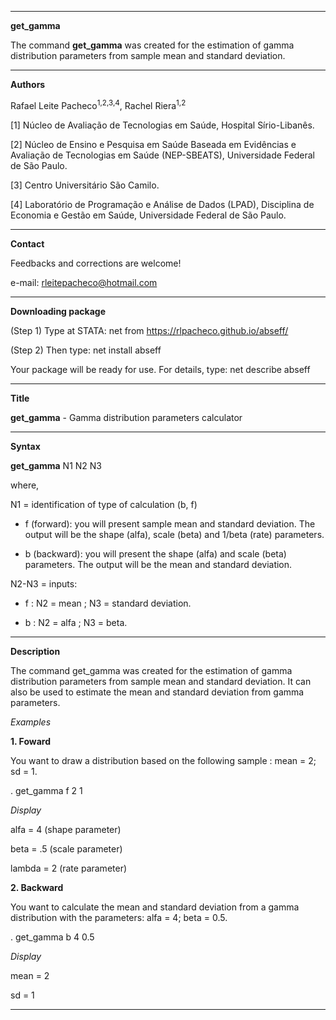 -------------------------------------------------------------------------------------------------------------------------------------------------------------------
**get_gamma**

The command **get_gamma** was created for the estimation of gamma distribution parameters from sample mean and standard deviation.

--------------------------------------------------------------------------------------------------------------------------------------------------------------------
**Authors**

Rafael Leite Pacheco<sup>1,2,3,4</sup>, Rachel Riera<sup>1,2</sup>

[1] Núcleo de Avaliação de Tecnologias em Saúde, Hospital Sírio-Libanês.

[2] Núcleo de Ensino e Pesquisa em Saúde Baseada em Evidências e Avaliação de Tecnologias em Saúde (NEP-SBEATS), Universidade Federal de São Paulo.

[3] Centro Universitário São Camilo.

[4] Laboratório de Programação e Análise de Dados (LPAD), Disciplina de Economia e Gestão em Saúde, Universidade Federal de São Paulo.

-------------------------------------------------------------------------------------------------------------------------------------------------------------------
**Contact**

Feedbacks and corrections are welcome!

e-mail: rleitepacheco@hotmail.com

-------------------------------------------------------------------------------------------------------------------------------------------------------------------
**Downloading package**

(Step 1) Type at STATA: net from https://rlpacheco.github.io/abseff/

(Step 2) Then type: net install abseff

Your package will be ready for use. For details, type: net describe abseff

-------------------------------------------------------------------------------------------------------------------------------------------------------------------
**Title**

**get_gamma** - Gamma distribution parameters calculator

-------------------------------------------------------------------------------------------------------------------------------------------------------------------
**Syntax**

**get_gamma** N1 N2 N3

where,

N1 = identification of type of calculation (b, f)

  - f (forward): you will present sample mean and standard deviation. The output will be the shape (alfa), scale (beta) and 1/beta (rate) parameters.
    
  - b (backward): you will present the shape (alfa) and scale (beta) parameters. The output will be the mean and standard deviation.

N2-N3 = inputs:

  - f : N2 = mean ; N3 = standard deviation.
  
  - b : N2 = alfa ; N3 = beta.

-------------------------------------------------------------------------------------------------------------------------------------------------------------------
**Description**

The command get_gamma was created for the estimation of gamma distribution parameters from sample mean and standard deviation. It can also be used to estimate the mean and standard deviation from gamma parameters.

*Examples*

**1. Foward**

You want to draw a distribution based on the following sample : mean = 2; sd = 1.

. get_gamma f 2 1

*Display*

alfa = 4 (shape parameter)

beta = .5 (scale parameter)

lambda = 2 (rate parameter)

**2. Backward**

You want to calculate the mean and standard deviation from a gamma distribution with the parameters: alfa = 4; beta = 0.5.

. get_gamma b 4 0.5

*Display*

mean = 2

sd = 1

-------------------------------------------------------------------------------------------------------------------------------------------------------------------

